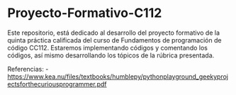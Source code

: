 # Proyecto-Formativo-C112
Este repositorio, está dedicado al desarrollo del proyecto formativo de la quinta práctica calificada
del curso de Fundamentos de programación de código CC112.
Estaremos implementando códigos y comentando los códigos, así mismo desarrollando los tópicos de la rúbrica presentada.

Referencias:
-https://www.kea.nu/files/textbooks/humblepy/pythonplayground_geekyprojectsforthecuriousprogrammer.pdf
